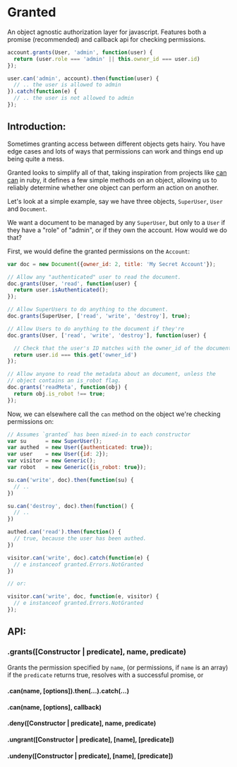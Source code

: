 # Granted

An object agnostic authorization layer for javascript. Features both a
promise (recommended) and callback api for checking permissions.

```js
account.grants(User, 'admin', function(user) {
  return (user.role === 'admin' || this.owner_id === user.id)
});

user.can('admin', account).then(function(user) {
  // .. the user is allowed to admin
}).catch(function(e) {
  // .. the user is not allowed to admin
});
```

## Introduction:

Sometimes granting access between different objects gets hairy. You have edge cases
and lots of ways that permissions can work and things end up being quite a mess.

Granted looks to simplify all of that, taking inspiration from projects like [can can](https://github.com/ryanb/cancan)
in ruby, it defines a few simple methods on an object, allowing us to reliably determine whether
one object can perform an action on another.

Let's look at a simple example, say we have three objects, `SuperUser`, `User` and `Document`.

We want a document to be managed by any `SuperUser`, but only to a `User` if they have
a "role" of "admin", or if they own the account. How would we do that?

First, we would define the granted permissions on the `Account`:

```js
var doc = new Document({owner_id: 2, title: 'My Secret Account'});

// Allow any "authenticated" user to read the document.
doc.grants(User, 'read', function(user) {
  return user.isAuthenticated();
});

// Allow SuperUsers to do anything to the document.
doc.grants(SuperUser, ['read', 'write', 'destroy'], true);

// Allow Users to do anything to the document if they're
doc.grants(User, ['read', 'write', 'destroy'], function(user) {

  // Check that the user's ID matches with the owner_id of the document
  return user.id === this.get('owner_id')
});

// Allow anyone to read the metadata about an document, unless the
// object contains an is_robot flag.
doc.grants('readMeta', function(obj) {
  return obj.is_robot !== true;
});
```

Now, we can elsewhere call the `can` method on the object we're checking
permissions on:

```js
// Assumes `granted` has been mixed-in to each constructor
var su      = new SuperUser();
var authed  = new User({authenticated: true});
var user    = new User({id: 2});
var visitor = new Generic();
var robot   = new Generic({is_robot: true});

su.can('write', doc).then(function(su) {
  // ..
})

su.can('destroy', doc).then(function() {
  // ..
})

authed.can('read').then(function() {
  // true, because the user has been authed.
})

visitor.can('write', doc).catch(function(e) {
  // e instanceof granted.Errors.NotGranted
})

// or:

visitor.can('write', doc, function(e, visitor) {
  // e instanceof granted.Errors.NotGranted
});

```

## API:

### .grants([Constructor | predicate], name, predicate)
Grants the permission specified by `name`, (or permissions, if `name` is an array)
if the `predicate` returns true, resolves with a successful promise, or

#### .can(name, [options]).then(...).catch(...)

#### .can(name, [options], callback)

#### .deny([Constructor | predicate], name, predicate)

#### .ungrant([Constructor | predicate], [name], [predicate])

#### .undeny([Constructor | predicate], [name], [predicate])
